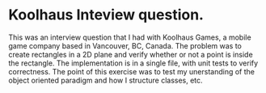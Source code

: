 # Koolhaus Inteview question.

This was an interview question that I had with Koolhaus Games, a mobile game company based in Vancouver, BC, Canada. 
The problem was to create rectangles in a 2D plane and verify whether or not a point is inside the rectangle. 
The implementation is in a single file, with unit tests to verify correctness. 
The point of this exercise was to test my unerstanding of the object oriented paradigm and how I structure classes, etc.
